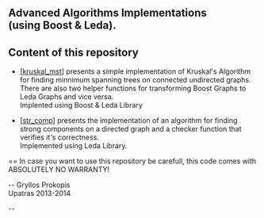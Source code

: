 
Advanced Algorithms Implementations<br>(using Boost & Leda).
----

Content of this repository
--
* [[kruskal_mst](https://github.com/Nacho-Libre/kruskal_strong_comp/tree/master/kruskal_mst)] presents a simple implementation of Kruskal's Algorithm for finding minnimum spanning trees on connected undirected graphs. There are also two helper functions for transforming Boost Graphs to Leda Graphs and vice versa.<br>Implented using Boost & Leda Library


* [[str_comp](https://github.com/Nacho-Libre/kruskal_strong_comp/tree/master/str_comp)] presents the implementation of an algorithm for finding strong components on a directed graph and a checker function that verifies it's correctness. <br>Implemented using Leda Library.


==
In case you want to use this repository be carefull, this code comes with ABSOLUTELY NO WARRANTY!

--
Gryllos Prokopis<br> 
Upatras 2013-2014 

--

